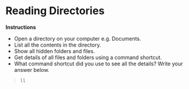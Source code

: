 # Reading Directories 

**Instructions**
* Open a directory on your computer e.g. Documents.
* List all the contents in the directory. 
* Show all hidden folders and files.
* Get details of all files and folders using a command shortcut. 
* What command shortcut did you use to see all the details? Write your answer below. 
> `ll`